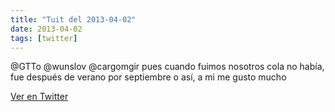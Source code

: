 ```yaml
---
title: "Tuit del 2013-04-02"
date: 2013-04-02
tags: [twitter]
---
```


@GTTo @wunslov @cargomgir pues cuando fuimos nosotros cola no había, fue después de verano por septiembre o así, a mi me gusto mucho



[Ver en Twitter](https://twitter.com/i/web/status/318978331175432192)
